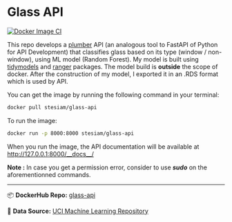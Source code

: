 # Glass API

[![Docker Image CI](https://github.com/stesiam/GlassIdentificationAPI/actions/workflows/docker-image.yml/badge.svg)](https://github.com/stesiam/GlassIdentificationAPI/actions/workflows/docker-image.yml)

This repo develops a [plumber](https://www.rplumber.io/) API  (an analogous tool to FastAPI of Python for API Development) that classifies glass based on its type (window / non-window), using ML model (Random Forest).
My model is built using [tidymodels](https://www.tidymodels.org/) and [ranger](https://github.com/imbs-hl/ranger) packages. The model build is **outside** the scope of docker. After the construction of my model, I exported it in an .RDS format which is used by API.

You can get the image by running the following command in your terminal:

```bash
docker pull stesiam/glass-api
```

To run the image:

```bash
docker run -p 8000:8000 stesiam/glass-api
```

When you run the image, the API documentation will be available at <a href="http://127.0.0.1:8000/__docs__/">http://127.0.0.1:8000/__docs__/</a>

**Note :** In case you get a permission error, consider to use <b><i>sudo</i></b> on the aforementionned commands.

<hr>

📦 **DockerHub Repo:** [glass-api](https://hub.docker.com/r/stesiam/glass-api)

💾 **Data Source:**  [UCI Machine Learning Repository](http://archive.ics.uci.edu/dataset/42/glass+identification)
